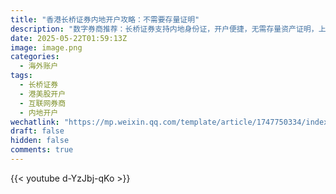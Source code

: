 ```yaml
---
title: "香港长桥证券内地开户攻略：不需要存量证明"
description: "数字券商推荐：长桥证券支持内地身份证，开户便捷，无需存量资产证明，上传境外银行结单即可。"
date: 2025-05-22T01:59:13Z
image: image.png
categories:
  - 海外账户
tags:
  - 长桥证券
  - 港美股开户
  - 互联网券商
  - 内地开户
wechatlink: "https://mp.weixin.qq.com/template/article/1747750334/index.html"
draft: false
hidden: false
comments: true
---
```



{{< youtube d-YzJbj-qKo >}}
